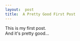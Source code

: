 ```yaml
---
layout:  post
title:  A Pretty Good First Post
---
```


This is my first post.  
And it's pretty good...
